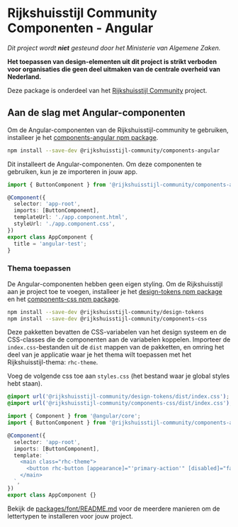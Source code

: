 <!-- @license CC0-1.0 -->

# Rijkshuisstijl Community Componenten - Angular

_Dit project wordt **niet** gesteund door het Ministerie van Algemene Zaken._

**Het toepassen van design-elementen uit dit project is strikt verboden voor organisaties die geen deel uitmaken van de
centrale overheid van Nederland.**

Deze package is onderdeel van het [Rijkshuisstijl Community](../../README.md) project.

## Aan de slag met Angular-componenten

Om de Angular-componenten van de Rijkshuisstijl-community te gebruiken, installeer je het [components-angular npm package](https://www.npmjs.com/package/@rijkshuisstijl-community/components-angular).

```bash
npm install --save-dev @rijkshuisstijl-community/components-angular
```

Dit installeert de Angular-componenten. Om deze componenten te gebruiken, kun je ze importeren in jouw app.

```ts
import { ButtonComponent } from '@rijkshuisstijl-community/components-angular';

@Component({
  selector: 'app-root',
  imports: [ButtonComponent],
  templateUrl: './app.component.html',
  styleUrl: './app.component.css',
})
export class AppComponent {
  title = 'angular-test';
}
```

### Thema toepassen

De Angular-componenten hebben geen eigen styling. Om de Rijkshuisstijl aan je project toe te voegen, installeer je het [design-tokens npm package](https://www.npmjs.com/package/@rijkshuisstijl-community/design-tokens) en het [components-css npm package](https://www.npmjs.com/package/@rijkshuisstijl-community/components-css).

```bash
npm install --save-dev @rijkshuisstijl-community/design-tokens
npm install --save-dev @rijkshuisstijl-community/components-css
```

Deze pakketten bevatten de CSS-variabelen van het design systeem en de CSS-classes die de componenten aan de variabelen koppelen.
Importeer de `index.css`-bestanden uit de `dist` mappen van de pakketten, en omring het deel van je applicatie waar je het thema wilt toepassen met het Rijkshuisstijl-thema: `rhc-theme`.

Voeg de volgende css toe aan `styles.css` (het bestand waar je global styles hebt staan).

```css
@import url('@rijkshuisstijl-community/design-tokens/dist/index.css');
@import url('@rijkshuisstijl-community/components-css/dist/index.css');
```

```ts
import { Component } from '@angular/core';
import { ButtonComponent } from '@rijkshuisstijl-community/components-angular';

@Component({
  selector: 'app-root',
  imports: [ButtonComponent],
  template: `
    <main class="rhc-theme">
      <button rhc-button [appearance]="'primary-action'" [disabled]="false">hello world</button>
    </main>
  `,
})
export class AppComponent {}
```

Bekijk de [packages/font/README.md](https://github.com/nl-design-system/rijkshuisstijl-community/blob/main/packages/font/README.md) voor de meerdere manieren om de lettertypen te installeren voor jouw project.
